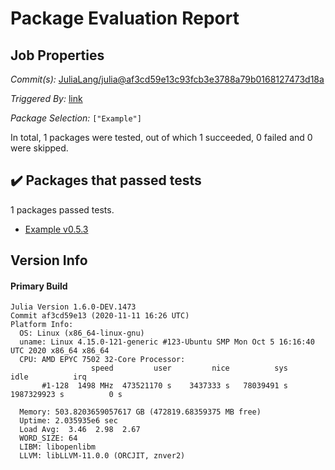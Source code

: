 # Package Evaluation Report

## Job Properties

*Commit(s):* [JuliaLang/julia@af3cd59e13c93fcb3e3788a79b0168127473d18a](https://github.com/JuliaLang/julia/commit/af3cd59e13c93fcb3e3788a79b0168127473d18a)

*Triggered By:* [link](https://github.com/JuliaLang/julia/commit/af3cd59e13c93fcb3e3788a79b0168127473d18a#commitcomment-44113038)

*Package Selection:* `["Example"]`

In total, 1 packages were tested, out of which 1 succeeded, 0 failed and 0 were skipped.


## :heavy_check_mark: Packages that passed tests

1 packages passed tests.

- [Example v0.5.3](https://s3.amazonaws.com/julialang-reports/nanosoldier/pkgeval/by_hash/af3cd59/Example.1.6.0-DEV-af3cd59e13.log)


## Version Info

#### Primary Build

```
Julia Version 1.6.0-DEV.1473
Commit af3cd59e13 (2020-11-11 16:26 UTC)
Platform Info:
  OS: Linux (x86_64-linux-gnu)
  uname: Linux 4.15.0-121-generic #123-Ubuntu SMP Mon Oct 5 16:16:40 UTC 2020 x86_64 x86_64
  CPU: AMD EPYC 7502 32-Core Processor: 
                  speed         user         nice          sys         idle          irq
       #1-128  1498 MHz  473521170 s    3437333 s   78039491 s  1987329923 s          0 s
       
  Memory: 503.8203659057617 GB (472819.68359375 MB free)
  Uptime: 2.035935e6 sec
  Load Avg:  3.46  2.98  2.67
  WORD_SIZE: 64
  LIBM: libopenlibm
  LLVM: libLLVM-11.0.0 (ORCJIT, znver2)

```
<!-- Generated on 2020-11-12T07:13:32.473 -->

